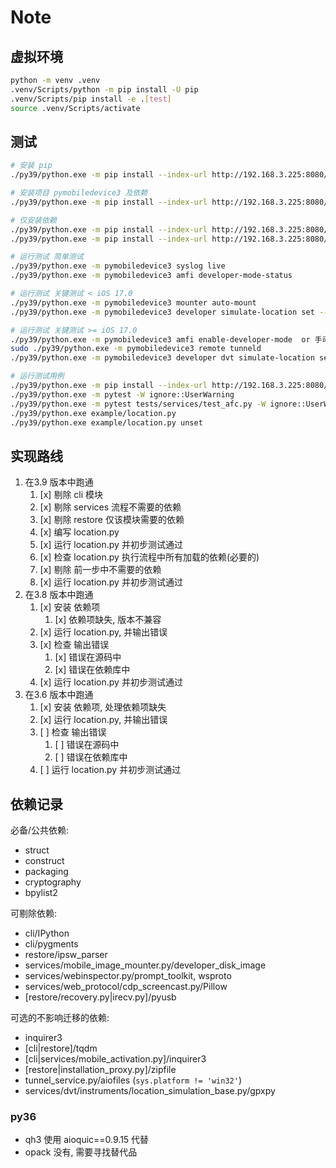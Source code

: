 # Note

## 虚拟环境

```sh
python -m venv .venv
.venv/Scripts/python -m pip install -U pip
.venv/Scripts/pip install -e .[test]
source .venv/Scripts/activate
```

## 测试

```sh
# 安装 pip
./py39/python.exe -m pip install --index-url http://192.168.3.225:8080/simple/ --trusted-host 192.168.3.225 -U pip

# 安装项目 pymobiledevice3 及依赖
./py39/python.exe -m pip install --index-url http://192.168.3.225:8080/simple/ --trusted-host 192.168.3.225 -e .

# 仅安装依赖
./py39/python.exe -m pip install --index-url http://192.168.3.225:8080/simple/ --trusted-host 192.168.3.225 xxx 
./py39/python.exe -m pip install --index-url http://192.168.3.225:8080/simple/ --trusted-host 192.168.3.225 -r requirements.txt

# 运行测试 简单测试
./py39/python.exe -m pymobiledevice3 syslog live
./py39/python.exe -m pymobiledevice3 amfi developer-mode-status

# 运行测试 关键测试 < iOS 17.0
./py39/python.exe -m pymobiledevice3 mounter auto-mount
./py39/python.exe -m pymobiledevice3 developer simulate-location set -- 33.03267791671306 107.08929777145387

# 运行测试 关键测试 >= iOS 17.0
./py39/python.exe -m pymobiledevice3 amfi enable-developer-mode  or 手动开启开发者模式
sudo ./py39/python.exe -m pymobiledevice3 remote tunneld
./py39/python.exe -m pymobiledevice3 developer dvt simulate-location set -- 30.587252101162736 107.08929777145387

# 运行测试用例
./py39/python.exe -m pip install --index-url http://192.168.3.225:8080/simple/ --trusted-host 192.168.3.225 pytest pytest_asyncio
./py39/python.exe -m pytest -W ignore::UserWarning
./py39/python.exe -m pytest tests/services/test_afc.py -W ignore::UserWarning
./py39/python.exe example/location.py
./py39/python.exe example/location.py unset
```

## 实现路线

1. 在3.9 版本中跑通
   1. [x] 剔除 cli 模块
   1. [x] 剔除 services 流程不需要的依赖
   1. [x] 剔除 restore 仅该模块需要的依赖
   1. [x] 编写 location.py
   1. [x] 运行 location.py 并初步测试通过
   1. [x] 检查 location.py 执行流程中所有加载的依赖(必要的)
   1. [x] 剔除 前一步中不需要的依赖
   1. [x] 运行 location.py 并初步测试通过
2. 在3.8 版本中跑通
   1. [x] 安装 依赖项
      1. [x] 依赖项缺失, 版本不兼容
   2. [x] 运行 location.py, 并输出错误
   3. [x] 检查 输出错误
      1. [x] 错误在源码中
      2. [x] 错误在依赖库中
   4. [x] 运行 location.py 并初步测试通过
3. 在3.6 版本中跑通
   1. [x] 安装 依赖项, 处理依赖项缺失
   2. [x] 运行 location.py, 并输出错误
   3. [ ] 检查 输出错误
      1. [ ] 错误在源码中
      2. [ ] 错误在依赖库中
   4. [ ] 运行 location.py 并初步测试通过

## 依赖记录

必备/公共依赖:

- struct
- construct
- packaging
- cryptography
- bpylist2

可剔除依赖:

- cli/IPython
- cli/pygments
- restore/ipsw_parser
- services/mobile_image_mounter.py/developer_disk_image
- services/webinspector.py/prompt_toolkit, wsproto
- services/web_protocol/cdp_screencast.py/Pillow
- [restore/recovery.py|irecv.py]/pyusb

可选的不影响迁移的依赖:

- inquirer3
- [cli|restore]/tqdm
- [cli|services/mobile_activation.py]/inquirer3
- [restore|installation_proxy.py]/zipfile
- tunnel_service.py/aiofiles (`sys.platform != 'win32'`)
- services/dvt/instruments/location_simulation_base.py/gpxpy

### py36

- qh3 使用 aioquic==0.9.15 代替
- opack 没有, 需要寻找替代品
